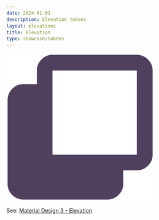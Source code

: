 ```yaml
---
date: 2024-01-01
description: Elevation tokens
layout: elevations
title: Elevation
type: showcase/tokens
---
```

![tokens-elevations.webp](/assets/tokens-elevations_1722025249860_0.webp)

See: [Material Design 3 - Elevation](https://m3.material.io/styles/elevation/overview)
